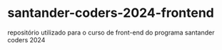 # santander-coders-2024-frontend
repositório utilizado para o curso de front-end do programa santander coders 2024 
